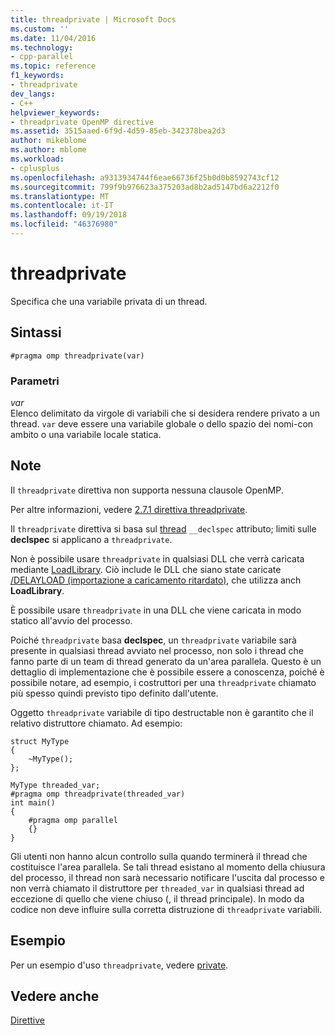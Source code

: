 ```yaml
---
title: threadprivate | Microsoft Docs
ms.custom: ''
ms.date: 11/04/2016
ms.technology:
- cpp-parallel
ms.topic: reference
f1_keywords:
- threadprivate
dev_langs:
- C++
helpviewer_keywords:
- threadprivate OpenMP directive
ms.assetid: 3515aaed-6f9d-4d59-85eb-342378bea2d3
author: mikeblome
ms.author: mblome
ms.workload:
- cplusplus
ms.openlocfilehash: a9313934744f6eae66736f25b0d0b8592743cf12
ms.sourcegitcommit: 799f9b976623a375203ad8b2ad5147bd6a2212f0
ms.translationtype: MT
ms.contentlocale: it-IT
ms.lasthandoff: 09/19/2018
ms.locfileid: "46376980"
---
```

# <a name="threadprivate"></a>threadprivate

Specifica che una variabile privata di un thread.

## <a name="syntax"></a>Sintassi

```
#pragma omp threadprivate(var)
```

### <a name="parameters"></a>Parametri

*var*<br/>
Elenco delimitato da virgole di variabili che si desidera rendere privato a un thread. `var` deve essere una variabile globale o dello spazio dei nomi-con ambito o una variabile locale statica.

## <a name="remarks"></a>Note

Il `threadprivate` direttiva non supporta nessuna clausole OpenMP.

Per altre informazioni, vedere [2.7.1 direttiva threadprivate](../../../parallel/openmp/2-7-1-threadprivate-directive.md).

Il `threadprivate` direttiva si basa sul [thread](../../../cpp/thread.md) `__declspec` attributo; limiti sulle **declspec** si applicano a `threadprivate`.

Non è possibile usare `threadprivate` in qualsiasi DLL che verrà caricata mediante [LoadLibrary](https://msdn.microsoft.com/library/windows/desktop/ms684175).  Ciò include le DLL che siano state caricate [/DELAYLOAD (importazione a caricamento ritardato)](../../../build/reference/delayload-delay-load-import.md), che utilizza anch **LoadLibrary**.

È possibile usare `threadprivate` in una DLL che viene caricata in modo statico all'avvio del processo.

Poiché `threadprivate` basa **declspec**, un `threadprivate` variabile sarà presente in qualsiasi thread avviato nel processo, non solo i thread che fanno parte di un team di thread generato da un'area parallela.  Questo è un dettaglio di implementazione che è possibile essere a conoscenza, poiché è possibile notare, ad esempio, i costruttori per una `threadprivate` chiamato più spesso quindi previsto tipo definito dall'utente.

Oggetto `threadprivate` variabile di tipo destructable non è garantito che il relativo distruttore chiamato.  Ad esempio:

```
struct MyType
{
    ~MyType();
};

MyType threaded_var;
#pragma omp threadprivate(threaded_var)
int main()
{
    #pragma omp parallel
    {}
}
```

Gli utenti non hanno alcun controllo sulla quando terminerà il thread che costituisce l'area parallela.  Se tali thread esistano al momento della chiusura del processo, il thread non sarà necessario notificare l'uscita dal processo e non verrà chiamato il distruttore per `threaded_var` in qualsiasi thread ad eccezione di quello che viene chiuso (, il thread principale).  In modo da codice non deve influire sulla corretta distruzione di `threadprivate` variabili.

## <a name="example"></a>Esempio

Per un esempio d'uso `threadprivate`, vedere [private](../../../parallel/openmp/reference/private-openmp.md).

## <a name="see-also"></a>Vedere anche

[Direttive](../../../parallel/openmp/reference/openmp-directives.md)
